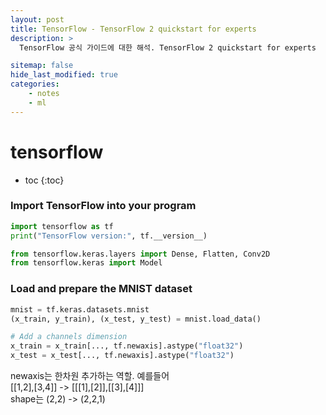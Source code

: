 ```yaml
---
layout: post
title: TensorFlow - TensorFlow 2 quickstart for experts
description: >
  TensorFlow 공식 가이드에 대한 해석. TensorFlow 2 quickstart for experts  

sitemap: false
hide_last_modified: true
categories:
    - notes
    - ml
---
```


# tensorflow

* toc
{:toc}


### Import TensorFlow into your program
~~~python
import tensorflow as tf
print("TensorFlow version:", tf.__version__)

from tensorflow.keras.layers import Dense, Flatten, Conv2D
from tensorflow.keras import Model
~~~

### Load and prepare the MNIST dataset
~~~python
mnist = tf.keras.datasets.mnist
(x_train, y_train), (x_test, y_test) = mnist.load_data()

# Add a channels dimension
x_train = x_train[..., tf.newaxis].astype("float32")
x_test = x_test[..., tf.newaxis].astype("float32")
~~~

newaxis는 한차원 추가하는 역할. 예를들어  
[[1,2],[3,4]] -> [[[1],[2]],[[3],[4]]]  
shape는 (2,2) -> (2,2,1)

